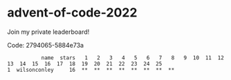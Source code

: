 # advent-of-code-2022

Join my private leaderboard!

Code: 2794065-5884e73a

```leaderboard
           name  stars   1   2   3   4   5   6   7   8   9  10  11  12  13  14  15  16  17  18  19  20  21  22  23  24  25
1  wilsonconley     16  **  **  **  **  **  **  **  **                                                                    
```
